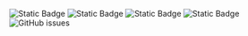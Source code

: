 ![Static Badge](https://img.shields.io/badge/blacklists-60-000000) ![Static Badge](https://img.shields.io/badge/blacklisted-2679884-cc0000) ![Static Badge](https://img.shields.io/badge/whitelisted-2244-00CC00) ![Static Badge](https://img.shields.io/badge/streaming_blacklist-28107-000000) ![GitHub issues](https://img.shields.io/github/issues/fabriziosalmi/blacklists)
